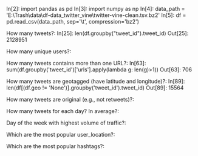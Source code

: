 In[2]: import pandas as pd
In[3]: import numpy as np
In[4]: data_path = 'E:\\Trash\data\\df-data_twitter_vine\\twitter-vine-clean.tsv.bz2'
In[5]: df = pd.read_csv(data_path, sep='\t', compression='bz2')


How many tweets?:
In[25]: len(df.groupby("tweet_id").tweet_id)
Out[25]: 2128951

How many unique users?:


How many tweets contains more than one URL?:
In[63]: sum(df.groupby('tweet_id')['urls'].apply(lambda g: len(g)>1))
Out[63]: 706

How many tweets are geotagged (have latitude and longitude)?:
In[89]: len(df[(df.geo != 'None')].groupby('tweet_id').tweet_id)
Out[89]: 15564

How many tweets are original (e.g., not retweets)?:


How many tweets for each day? In average?:


Day of the week with highest volume of traffic?:


Which are the most popular user_location?:


Which are the most popular hashtags?:

